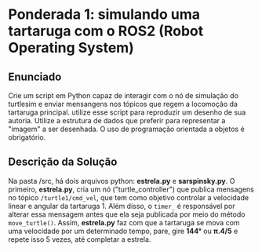 # Ponderada 1: simulando uma tartaruga com o ROS2 (Robot Operating System)

## Enunciado
Crie um script em Python capaz de interagir com o nó de simulação do turtlesim e enviar mensangens nos tópicos que regem a locomoção da tartaruga principal. utilize esse script para reproduzir um desenho de sua autoria. Utilize a estrutura de dados que preferir para representar a "imagem" a ser desenhada. O uso de programação orientada a objetos é obrigatório.

## Descrição da Solução
Na pasta /src, há dois arquivos python: **estrela.py** e **sarspinsky.py**.
O primeiro, **estrela.py**, cria um nó ("turtle_controller") que publica mensagens no tópico ```/turtle1/cmd_vel```, que tem como objetivo controlar a velocidade linear e angular da tartaruga 1. Além disso, o ```timer_``` é responsável por alterar essa mensagem antes que ela seja publicada por meio do método ```move_turtle()```.
Assim, **estrela.py** faz com que a tartaruga se mova com uma velocidade por um determinado tempo, pare, gire **144°** ou **π.4/5** e repete isso 5 vezes, até completar a estrela.
 